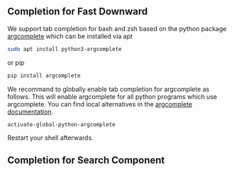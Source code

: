 ## Completion for Fast Downward

We support tab completion for bash and zsh based on the python package [argcomplete](https://pypi.org/project/argcomplete/) which can be installed via apt

```bash
sudo apt install python3-argcomplete
```

or pip

```bash
pip install argcomplete
```

We recommand to globally enable tab completion for argcomplete as follows. This will enable argcomplete for all python programs which use argcomplete. You can find local alternatives in the [argcomplete documentation](https://pypi.org/project/argcomplete/#activating-global-completion).

```bash
activate-global-python-argcomplete
```

Restart your shell afterwards.

## Completion for Search Component



